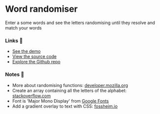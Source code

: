 # Word randomiser

Enter a some words and see the letters randomising until they resolve and match your words

### Links 🔗
- [See the demo](https://js-word-randomiser.rolandjlevy.repl.co/)
- [View the source code](https://repl.it/@RolandJLevy/js-word-randomiser)
- [Explore the Github repo](https://github.com/rolandjlevy/js-word-randomiser)

### Notes 📝
- More about randomising functions: [developer.mozilla.org](https://developer.mozilla.org/en-US/docs/Web/JavaScript/Reference/Global_Objects/Math/random)
- Create an array containing all the letters of the alphabet: [stackoverflow.com](https://stackoverflow.com/questions/12376870/create-an-array-of-characters-from-specified-range)
- Font is 'Major Mono Display' from [Google Fonts](https://fonts.google.com/)
- Add a gradient overlay to text with CSS: [fossheim.io](https://fossheim.io/writing/posts/css-text-gradient/)
